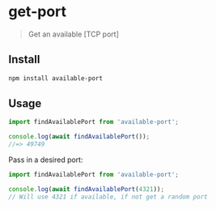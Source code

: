 # get-port

> Get an available [TCP port]

## Install

```sh
npm install available-port
```

## Usage

```js
import findAvailablePort from 'available-port';

console.log(await findAvailablePort());
//=> 49749
```

Pass in a desired port:

```js
import findAvailablePort from 'available-port';

console.log(await findAvailablePort(4321));
// Will use 4321 if available, if not get a random port
```
